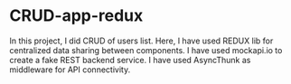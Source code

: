 # CRUD-app-redux

In this project, I did CRUD of users list. Here, I have used REDUX lib for centralized data sharing between components. I have used mockapi.io to create a fake REST backend service. I have used AsyncThunk as middleware for API connectivity.
